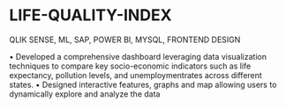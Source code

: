# LIFE-QUALITY-INDEX

QLIK SENSE, ML, SAP, POWER BI, MYSQL, FRONTEND DESIGN


• Developed a comprehensive dashboard leveraging data visualization techniques to compare key socio-economic indicators such as life expectancy, pollution levels, and unemploymentrates across different states.
• Designed interactive features, graphs and map allowing users to dynamically explore and analyze the data
